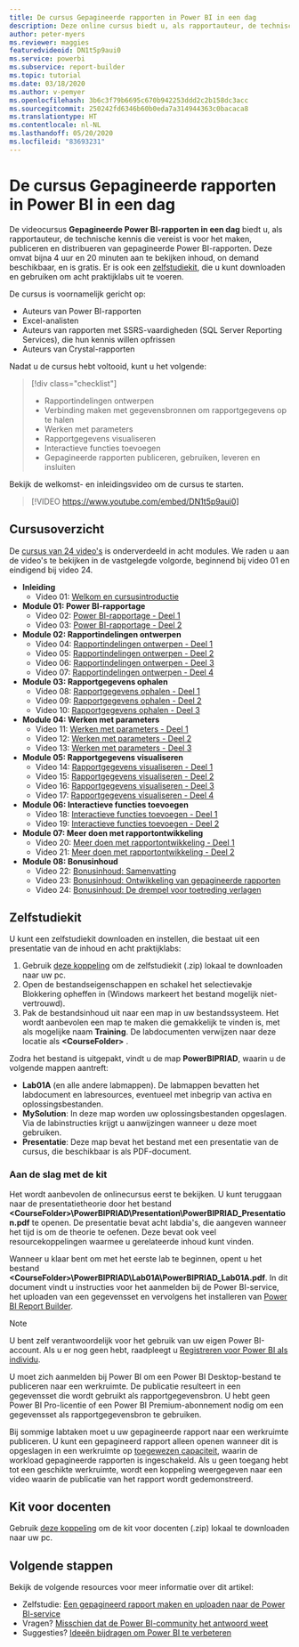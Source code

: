 ```yaml
---
title: De cursus Gepagineerde rapporten in Power BI in een dag
description: Deze online cursus biedt u, als rapportauteur, de technische kennis die vereist is voor het maken, publiceren en distribueren van gepagineerde Power BI-rapporten.
author: peter-myers
ms.reviewer: maggies
featuredvideoid: DN1t5p9aui0
ms.service: powerbi
ms.subservice: report-builder
ms.topic: tutorial
ms.date: 03/18/2020
ms.author: v-pemyer
ms.openlocfilehash: 3b6c3f79b6695c670b942253ddd2c2b158dc3acc
ms.sourcegitcommit: 250242fd6346b60b0eda7a314944363c0bacaca8
ms.translationtype: HT
ms.contentlocale: nl-NL
ms.lasthandoff: 05/20/2020
ms.locfileid: "83693231"
---
```

# <a name="power-bi-paginated-reports-in-a-day-course"></a>De cursus Gepagineerde rapporten in Power BI in een dag

De videocursus **Gepagineerde Power BI-rapporten in een dag** biedt u, als rapportauteur, de technische kennis die vereist is voor het maken, publiceren en distribueren van gepagineerde Power BI-rapporten. Deze omvat bijna 4 uur en 20 minuten aan te bekijken inhoud, on demand beschikbaar, en is gratis. Er is ook een [zelfstudiekit](#self-study-kit), die u kunt downloaden en gebruiken om acht praktijklabs uit te voeren.

De cursus is voornamelijk gericht op:

- Auteurs van Power BI-rapporten
- Excel-analisten
- Auteurs van rapporten met SSRS-vaardigheden (SQL Server Reporting Services), die hun kennis willen opfrissen
- Auteurs van Crystal-rapporten

Nadat u de cursus hebt voltooid, kunt u het volgende:

> [!div class="checklist"]
> - Rapportindelingen ontwerpen
> - Verbinding maken met gegevensbronnen om rapportgegevens op te halen
> - Werken met parameters
> - Rapportgegevens visualiseren
> - Interactieve functies toevoegen
> - Gepagineerde rapporten publiceren, gebruiken, leveren en insluiten

Bekijk de welkomst- en inleidingsvideo om de cursus te starten.

> [!VIDEO https://www.youtube.com/embed/DN1t5p9aui0]

## <a name="course-outline"></a>Cursusoverzicht

De [cursus van 24 video's](https://www.youtube.com/playlist?list=PL1N57mwBHtN1icIhpjQOaRL8r9G-wytpT) is onderverdeeld in acht modules. We raden u aan de video's te bekijken in de vastgelegde volgorde, beginnend bij video 01 en eindigend bij video 24.

- **Inleiding**
  - Video 01: [Welkom en cursusintroductie](https://www.youtube.com/watch?v=DN1t5p9aui0&list=PL1N57mwBHtN1icIhpjQOaRL8r9G-wytpT)
- **Module 01: Power BI-rapportage**
  - Video 02: [Power BI-rapportage - Deel 1](https://www.youtube.com/watch?v=s6Amctk3Z_g&list=PL1N57mwBHtN1icIhpjQOaRL8r9G-wytpT)
  - Video 03: [Power BI-rapportage - Deel 2](https://www.youtube.com/watch?v=jXTiYJKw1Rs&list=PL1N57mwBHtN1icIhpjQOaRL8r9G-wytpT)
- **Module 02: Rapportindelingen ontwerpen**
  - Video 04: [Rapportindelingen ontwerpen - Deel 1](https://www.youtube.com/watch?v=EjHANN3rGNs&list=PL1N57mwBHtN1icIhpjQOaRL8r9G-wytpT)
  - Video 05: [Rapportindelingen ontwerpen - Deel 2](https://www.youtube.com/watch?v=2CZIrJU_HZU&list=PL1N57mwBHtN1icIhpjQOaRL8r9G-wytpT)
  - Video 06: [Rapportindelingen ontwerpen - Deel 3](https://www.youtube.com/watch?v=eaFFzkT6pxE&list=PL1N57mwBHtN1icIhpjQOaRL8r9G-wytpT)
  - Video 07: [Rapportindelingen ontwerpen - Deel 4](https://www.youtube.com/watch?v=0z576TI27Vg&list=PL1N57mwBHtN1icIhpjQOaRL8r9G-wytpT)
- **Module 03: Rapportgegevens ophalen**
  - Video 08: [Rapportgegevens ophalen - Deel 1](https://www.youtube.com/watch?v=SHGTTYXtio0&list=PL1N57mwBHtN1icIhpjQOaRL8r9G-wytpT)
  - Video 09: [Rapportgegevens ophalen - Deel 2](https://www.youtube.com/watch?v=1Dzd9wb7XUY&list=PL1N57mwBHtN1icIhpjQOaRL8r9G-wytpT)
  - Video 10: [Rapportgegevens ophalen - Deel 3](https://www.youtube.com/watch?v=OFXG7sl5L2o&list=PL1N57mwBHtN1icIhpjQOaRL8r9G-wytpT)
- **Module 04: Werken met parameters**
  - Video 11: [Werken met parameters - Deel 1](https://www.youtube.com/watch?v=o7WaK88kheA&list=PL1N57mwBHtN1icIhpjQOaRL8r9G-wytpT)
  - Video 12: [Werken met parameters - Deel 2](https://www.youtube.com/watch?v=okj6wO72clQ&list=PL1N57mwBHtN1icIhpjQOaRL8r9G-wytpT)
  - Video 13: [Werken met parameters - Deel 3](https://www.youtube.com/watch?v=13-6sWIRD74&list=PL1N57mwBHtN1icIhpjQOaRL8r9G-wytpT)
- **Module 05: Rapportgegevens visualiseren**
  - Video 14: [Rapportgegevens visualiseren - Deel 1](https://www.youtube.com/watch?v=b4TxBBtOWSw&list=PL1N57mwBHtN1icIhpjQOaRL8r9G-wytpT)
  - Video 15: [Rapportgegevens visualiseren - Deel 2](https://www.youtube.com/watch?v=JhEa_TugXeE&list=PL1N57mwBHtN1icIhpjQOaRL8r9G-wytpT)
  - Video 16: [Rapportgegevens visualiseren - Deel 3](https://www.youtube.com/watch?v=dliLsRvQB-c&list=PL1N57mwBHtN1icIhpjQOaRL8r9G-wytpT)
  - Video 17: [Rapportgegevens visualiseren - Deel 4](https://www.youtube.com/watch?v=5yHxuRRP_eU&list=PL1N57mwBHtN1icIhpjQOaRL8r9G-wytpT)
- **Module 06: Interactieve functies toevoegen**
  - Video 18: [Interactieve functies toevoegen - Deel 1](https://www.youtube.com/watch?v=LInMHpTEaI0&list=PL1N57mwBHtN1icIhpjQOaRL8r9G-wytpT)
  - Video 19: [Interactieve functies toevoegen - Deel 2](https://www.youtube.com/watch?v=b_pr1xsbRJc&list=PL1N57mwBHtN1icIhpjQOaRL8r9G-wytpT)
- **Module 07: Meer doen met rapportontwikkeling**
  - Video 20: [Meer doen met rapportontwikkeling - Deel 1](https://www.youtube.com/watch?v=1CgDVDslwvs&list=PL1N57mwBHtN1icIhpjQOaRL8r9G-wytpT)
  - Video 21: [Meer doen met rapportontwikkeling - Deel 2](https://www.youtube.com/watch?v=KRwtl7h0ynI&list=PL1N57mwBHtN1icIhpjQOaRL8r9G-wytpT)
- **Module 08: Bonusinhoud**
  - Video 22: [Bonusinhoud: Samenvatting](https://www.youtube.com/watch?v=w5zlJ8BodxI&list=PL1N57mwBHtN1icIhpjQOaRL8r9G-wytpT)
  - Video 23: [Bonusinhoud: Ontwikkeling van gepagineerde rapporten](https://www.youtube.com/watch?v=pevpai65MvY&list=PL1N57mwBHtN1icIhpjQOaRL8r9G-wytpT)
  - Video 24: [Bonusinhoud: De drempel voor toetreding verlagen](https://www.youtube.com/watch?v=vu32LfckCt8&list=PL1N57mwBHtN1icIhpjQOaRL8r9G-wytpT)

## <a name="self-study-kit"></a>Zelfstudiekit

U kunt een zelfstudiekit downloaden en instellen, die bestaat uit een presentatie van de inhoud en acht praktijklabs:

1. Gebruik [deze koppeling](https://aka.ms/priad-student) om de zelfstudiekit (.zip) lokaal te downloaden naar uw pc.
1. Open de bestandseigenschappen en schakel het selectievakje Blokkering opheffen in (Windows markeert het bestand mogelijk niet-vertrouwd).
1. Pak de bestandsinhoud uit naar een map in uw bestandssysteem. Het wordt aanbevolen een map te maken die gemakkelijk te vinden is, met als mogelijke naam **Training**. De labdocumenten verwijzen naar deze locatie als **&lt;CourseFolder&gt;** .

Zodra het bestand is uitgepakt, vindt u de map **PowerBIPRIAD**, waarin u de volgende mappen aantreft:

- **Lab01A** (en alle andere labmappen). De labmappen bevatten het labdocument en labresources, eventueel met inbegrip van activa en oplossingsbestanden.
- **MySolution**: In deze map worden uw oplossingsbestanden opgeslagen. Via de labinstructies krijgt u aanwijzingen wanneer u deze moet gebruiken.
- **Presentatie**: Deze map bevat het bestand met een presentatie van de cursus, die beschikbaar is als PDF-document.

### <a name="getting-started-with-the-kit"></a>Aan de slag met de kit

Het wordt aanbevolen de onlinecursus eerst te bekijken. U kunt teruggaan naar de presentatietheorie door het bestand **&lt;CourseFolder&gt;\PowerBIPRIAD\Presentation\PowerBIPRIAD_Presentation.pdf** te openen. De presentatie bevat acht labdia's, die aangeven wanneer het tijd is om de theorie te oefenen. Deze bevat ook veel resourcekoppelingen waarmee u gerelateerde inhoud kunt vinden.

Wanneer u klaar bent om met het eerste lab te beginnen, opent u het bestand **&lt;CourseFolder&gt;\PowerBIPRIAD\Lab01A\PowerBIPRIAD_Lab01A.pdf**. In dit document vindt u instructies voor het aanmelden bij de Power BI-service, het uploaden van een gegevensset en vervolgens het installeren van [Power BI Report Builder](../paginated-reports/report-builder-power-bi.md).

> [!NOTE]
> U bent zelf verantwoordelijk voor het gebruik van uw eigen Power BI-account. Als u er nog geen hebt, raadpleegt u [Registreren voor Power BI als individu](../fundamentals/service-self-service-signup-for-power-bi.md).
>
> U moet zich aanmelden bij Power BI om een Power BI Desktop-bestand te publiceren naar een werkruimte. De publicatie resulteert in een gegevensset die wordt gebruikt als rapportgegevensbron. U hebt geen Power BI Pro-licentie of een Power BI Premium-abonnement nodig om een gegevensset als rapportgegevensbron te gebruiken.
>
> Bij sommige labtaken moet u uw gepagineerde rapport naar een werkruimte publiceren. U kunt een gepagineerd rapport alleen openen wanneer dit is opgeslagen in een werkruimte op [toegewezen capaciteit](../admin/service-premium-what-is.md#dedicated-capacities), waarin de workload gepagineerde rapporten is ingeschakeld. Als u geen toegang hebt tot een geschikte werkruimte, wordt een koppeling weergegeven naar een video waarin de publicatie van het rapport wordt gedemonstreerd.

## <a name="instructor-kit"></a>Kit voor docenten

Gebruik [deze koppeling](https://aka.ms/priad-instructor) om de kit voor docenten (.zip) lokaal te downloaden naar uw pc.

## <a name="next-steps"></a>Volgende stappen

Bekijk de volgende resources voor meer informatie over dit artikel:

- Zelfstudie: [Een gepagineerd rapport maken en uploaden naar de Power BI-service](../paginated-reports/paginated-reports-quickstart-aw.md)
- Vragen? [Misschien dat de Power BI-community het antwoord weet](https://community.powerbi.com/)
- Suggesties? [Ideeën bijdragen om Power BI te verbeteren](https://ideas.powerbi.com/)
